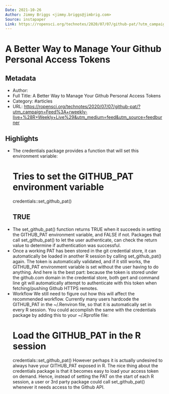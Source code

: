```yaml
---
Date: 2021-10-26
Author: Jimmy Briggs <jimmy.briggs@jimbrig.com>
Source: instapaper
Link: https://ropensci.org/technotes/2020/07/07/github-pat/?utm_campaign=Feed%3A+rweekly-live+%28R+Weekly+Live%29&utm_medium=feed&utm_source=feedburner
---
```

# A Better Way to Manage Your Github Personal Access Tokens

## Metadata
- Author: 
- Full Title: A Better Way to Manage Your Github Personal Access Tokens
- Category: #articles
- URL: https://ropensci.org/technotes/2020/07/07/github-pat/?utm_campaign=Feed%3A+rweekly-live+%28R+Weekly+Live%29&utm_medium=feed&utm_source=feedburner

## Highlights
- The credentials package provides a function that will set this environment variable:
  # Tries to set the GITHUB_PAT environment variable
  credentials::set_github_pat()
  ## TRUE
- The set_github_pat() function returns TRUE when it succeeds in setting the GITHUB_PAT environment variable, and FALSE if not. Packages that call set_github_pat() to let the user authenticate, can check the return value to determine if authentication was successful.
- Once a working PAT has been stored in the git credential store, it can automatically be loaded in another R session by calling set_github_pat() again. The token is automatically validated, and if it still works, the GITHUB_PAT environment variable is set without the user having to do anything.
  And here is the best part: because the token is stored under the github.com domain in the credential store, both gert and command line git will automatically attempt to authenticate with this token when fetching/pushing Github HTTPS remotes.
- Workflow
  We still need to figure out how this will affect the recommended workflow. Currently many users hardcode the GITHUB_PAT in the ~/.Renviron file, so that it is automatically set in every R session. You could accomplish the same with the credentials package by adding this to your ~/.Rprofile file:
  # Load the GITHUB_PAT in the R session
  credentials::set_github_pat()
  However perhaps it is actually undesired to always have your GITHUB_PAT exposed in R. The nice thing about the credentials package is that it becomes easy to load your access token on demand. Hence, instead of setting the PAT on the start of each R session, a user or 3rd party package could call set_github_pat() whenever it needs access to the Github API.
